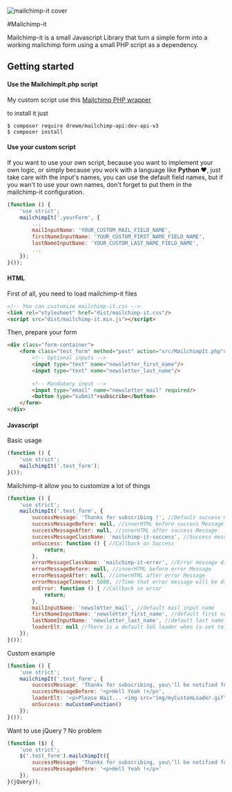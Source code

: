 ![mailchimp-it cover](https://c1.staticflickr.com/1/779/21445971984_8690f5743c_o.png)

#Mailchimp-it

Mailchimp-it is a small Javascript Library that turn a simple form into a working mailchimp form using a small PHP script as a dependency.

## Getting started

#### Use the MailchimpIt.php script
My custom script use this [Mailchimp PHP wrapper](https://github.com/drewm/mailchimp-api/tree/api-v3)

to install it just
```console
$ composer require drewm/mailchimp-api:dev-api-v3
$ composer install
```

#### Use your custom script
If you want to use your own script, because you want to implement your own logic,
or simply because you work with a language like **Python ❤**, just take care with
the input's names, you can use the default field names, but if you wan't to use
your own names, don't forget to put them in the mailchimp-it configuration.

```javascript
(function () {
    'use strict';
    mailchimpIt('.yourForm', {
	    ...
        mailInputName: 'YOUR_CUSTOM_MAIL_FIELD_NAME',
        firstNameInputName: 'YOUR_CUSTOM_FIRST_NAME_FIELD_NAME',
        lastNameInputName: 'YOUR_CUSTOM_LAST_NAME_FIELD_NAME',
        ...
    });
}());
```


#### HTML
First of all, you need to load mailchimp-it files
```html
<!-- You can customize mailchimp-it.css -->
<link rel="stylesheet" href="dist/mailchimp-it.css"/>
<script src="dist/mailchimp-it.min.js"></script>
```

Then, prepare your form
```html
<div class="form-container">
    <form class="test_form" method="post" action="src/MailchimpIt.php">
	    <!-- Optional inputs -->
	    <input type="text" name="newsletter_first_name"/>
        <input type="text" name="newsletter_last_name"/>
               
	    <!-- Mandatory input -->
        <input type="email" name="newsletter_mail" required/>
        <button type="submit">subscribe</button>
    </form>
</div>
```

#### Javascript
Basic usage
```javascript
(function () {
    'use strict';
    mailchimpIt('.test_form');
}());
```

Mailchimp-it allow you to customize a lot of things
```javascript
(function () {
    'use strict';
    mailchimpIt('.test_form', {
        successMessage: 'Thanks for subscribing !', //Default success message
        successMessageBefore: null, //innerHTML before success Message
        successMessageAfter: null, //innerHTML after success Message
        successMessageClassName: 'mailchimp-it-success', //Success message div class
        onSuccess: function () { //Callback on Success
            return;
        },
        errorMessageClassName: 'mailchimp-it-error', //Error message div class
        errorMessageBefore: null, //innerHTML before error Message
        errorMessageAfter: null, //innerHTML after error Message
        errorMessageTimeout: 5000, //Time that error message will be displayed
        onError: function () { //Callback on error
            return;
        },
        mailInputName: 'newsletter_mail', //default mail input name
        firstNameInputName: 'newsletter_first_name', //default first name input name
        lastNameInputName: 'newsletter_last_name', //default last name input name
        loaderElt: null //There is a default SVG loader when is set to null, but you can put here you own loader in raw HTML
    });
}());
```

Custom example
```javascript
(function () {
    'use strict';
    mailchimpIt('.test_form', {
        successMessage: 'Thanks for subscribing, you\'ll be notified for the next update !',
        successMessageBefore: '<p>Hell Yeah !</p>',
        loaderElt: '<p>Please Wait... <img src="img/myCustomLoader.gif"/></p>',
        onSuccess: muCustomFunction()
    });
}());
```

Want to use jQuery ?
No problem
```javascript
(function ($) {
    'use strict';
    $('.test_form').mailchimpIt({
        successMessage: 'Thanks for subscribing, you\'ll be notified for the next update !',
        successMessageBefore: '<p>Hell Yeah !</p>'
    });
}(jQuery));
```
